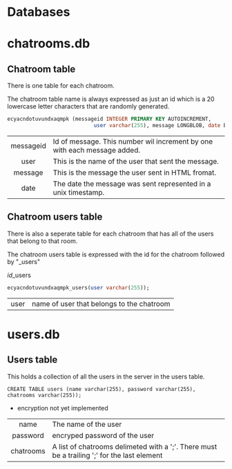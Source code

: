 # Databases

# chatrooms.db


## Chatroom table
There is one table for each chatroom. 

The chatroom table name is always expressed as just an id which is a 20 
lowercase letter characters that are randomly generated.


```sql
ecyacndotuvundxaqmpk (messageid INTEGER PRIMARY KEY AUTOINCREMENT, 
							user varchar(255), message LONGBLOB, date BIGINT);
```
|           |                                                                            |
|:---------:|----------------------------------------------------------------------------|
| messageid | Id of message.  This number wil increment by one  with each message added. |
|   user    | This is the name of the user that sent the message.                        |
|  message  | This is the message the user sent in HTML fromat.                          |
|   date    | The date the message was sent represented in a unix timestamp.             |

## Chatroom users table

There is also a seperate table for each chatroom that has all of the users that
belong to that room.

The chatroom users table is expressed with the id for the chatroom followed by 
"_users"

*id*_users

```sql
ecyacndotuvundxaqmpk_users(user varchar(255));
```
|       |                                           |
| :---: | ----------------------------------------- |
| user  | name of user that belongs to the chatroom |


# users.db

## Users table
This holds a collection of all the users in the server in the users table.

```
CREATE TABLE users (name varchar(255), password varchar(255), chatrooms varchar(255));
```
- encryption not yet implemented

|           |                                                                                              |
|:---------:|----------------------------------------------------------------------------------------------|
|   name    | The name of the user                                                                         |
| password  | encryped password of the user                                                                |
| chatrooms | A list of chatrooms delimeted with a ';'. There must be a trailing ';'  for the last element |


